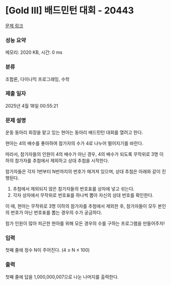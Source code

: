 # [Gold III] 배드민턴 대회 - 20443 

[문제 링크](https://www.acmicpc.net/problem/20443) 

### 성능 요약

메모리: 2020 KB, 시간: 0 ms

### 분류

조합론, 다이나믹 프로그래밍, 수학

### 제출 일자

2025년 4월 18일 00:55:21

### 문제 설명

<p>운동 동아리 회장을 맡고 있는 현아는 동아리 배드민턴 대회를 열려고 한다.</p>

<p>현아는 4의 배수를 좋아하여 참가자의 수가 4로 나누어 떨어지기를 바란다.</p>

<p>따라서, 참가자들의 인원이 4의 배수가 아닌 경우, 4의 배수가 되도록 무작위로 3명 이하의 참가자를 추첨에서 제외하고 상대 추첨을 시작한다.</p>

<p>참가자들은 각자 1번부터 N번까지의 번호가 매겨져 있으며, 상대 추첨은 아래와 같이 진행된다.</p>

<ol>
	<li>추첨에서 제외되지 않은 참가자들의 번호표를 상자에 넣고 섞는다.</li>
	<li>각자 상자에서 무작위로 번호표를 하나씩 뽑아 자신의 상대 번호를 확인한다.</li>
</ol>

<p>이 때, 현아는 무작위로 3명 이하의 참가자를 추첨에서 제외한 후, 참가자들이 모두 본인의 번호가 아닌 번호표를 뽑는 경우의 수가 궁금하다.</p>

<p>참가 인원이 많아 피곤한 현아를 위해 모든 경우의 수를 구하는 프로그램을 만들어주자!</p>

### 입력 

 <p>첫째 줄에 정수 N이 주어진다. (4 ≤ N ≤ 100)</p>

### 출력 

 <p>첫째 줄에 답을 1,000,000,007으로 나눈 나머지를 출력한다.</p>

